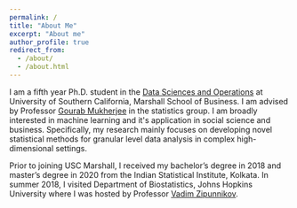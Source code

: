 ```yaml
---
permalink: /
title: "About Me"
excerpt: "About me"
author_profile: true
redirect_from: 
  - /about/
  - /about.html
---
```


I am a fifth year Ph.D. student in the [Data Sciences and Operations](https://www.marshall.usc.edu/departments/data-sciences-and-operations) at University of Southern California, Marshall School of Business. I am advised by Professor [Gourab Mukherjee](https://www.marshall.usc.edu/personnel/gourab-mukherjee) in the statistics group. I am broadly interested in machine learning and it's application in social science and business. Specifically, my research mainly focuses on developing novel statistical methods for granular level data analysis in complex high-dimensional settings. 

Prior to joining USC Marshall, I received my bachelor’s degree in 2018 and master’s degree in 2020 from the Indian Statistical Institute, Kolkata. In summer 2018, I visited Department of Biostatistics, Johns Hopkins University where I was hosted by Professor [Vadim Zipunnikov](https://www.biostat.jhsph.edu/~vzipunni/). 
